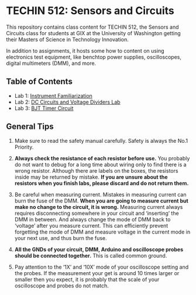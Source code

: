 # TECHIN 512: Sensors and Circuits
This repository contains class content for TECHIN 512, the Sensors and Circuits class for students at GIX at the University of Washington getting their Masters of Science in Technology Innovation.

In addition to assignments, it hosts some how to content on using electronics test equipment, like benchtop power supplies, oscilloscopes, digital multimeters (DMM), and more.

## Table of Contents
 - Lab 1: [Instrument Familiarization](Lab1/README.md)
 - Lab 2: [DC Circuits and Voltage Dividers Lab](Lab2/README.md)
 - Lab 3: [BJT Timer Circuit](Lab3/README.md)

## General Tips
 1. Make sure to read the safety manual carefully. Safety is always the No.1 Priority.
2. **Always check the resistance of each resistor before use.** You probably do not want to debug for a long time about wiring only to find there is a wrong resistor. Although there are labels on the boxes, the resistors inside may be returned by mistake. **If you are unsure about the resistors when you finish labs, please discard and do not return them.**
3. Be careful when measuring current. Mistakes in measuring current can burn the fuse of the DMM. **When you are going to measure current but make no change to the circuit, it is wrong.** Measuring current always requires disconnecting somewhere in your circuit and ‘inserting’ the DMM in between. And always change the mode of DMM back to ‘voltage’ after you measure current. This can efficiently prevent forgetting the mode of DMM and measure voltage in the current mode in your next use, and thus burn the fuse.
4. **All the GNDs of your circuit, DMM, Arduino and oscilloscope probes should be connected together.** This is called common ground.

5. Pay attention to the ‘1X’ and ‘10X’ mode of your oscilloscope setting and the probes. If the measurement your get is around 10 times larger or smaller then you expect, it is probably that the scale of your oscilloscope and probes do not match.
